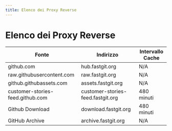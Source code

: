 ```yaml
---
title: Elenco dei Proxy Reverse
---
```


# Elenco dei Proxy Reverse


| Fonte                            | Indirizzo                         | Intervallo Cache |
| -------------------------------- | --------------------------------- | ---------------- |
| github.com                       | hub.fastgit.org                   | N/A              |
| raw.githubusercontent.com        | raw.fastgit.org                   | N/A              |
| github.githubassets.com          | assets.fastgit.org                | N/A              |
| customer-stories-feed.github.com | customer-stories-feed.fastgit.org | 480 minuti       |
| Github Download                  | download.fastgit.org              | 480 minuti       |
| GitHub Archive                   | archive.fastgit.org               | N/A              |

